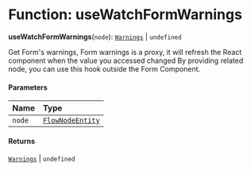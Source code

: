 # Function: useWatchFormWarnings

**useWatchFormWarnings**(`node`): [`Warnings`](/en/auto-docs/free-layout-editor/types/Warnings.md) | `undefined`

Get Form's warnings, Form warnings is a proxy, it will refresh the React component when the value you accessed changed
By providing related node, you can use this hook outside the Form Component.

#### Parameters

| Name | Type |
| :------ | :------ |
| `node` | [`FlowNodeEntity`](/en/auto-docs/free-layout-editor/classes/FlowNodeEntity-1.md) |

#### Returns

[`Warnings`](/en/auto-docs/free-layout-editor/types/Warnings.md) | `undefined`
